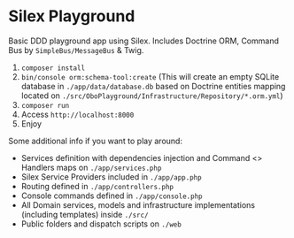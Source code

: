 # Silex Playground

Basic DDD playground app using Silex. Includes Doctrine ORM, Command Bus by `SimpleBus/MessageBus` & Twig.

1. `composer install`
2. `bin/console orm:schema-tool:create` (This will create an empty SQLite database in `./app/data/database.db` based on Doctrine entities mapping located on `./src/OboPlayground/Infrastructure/Repository/*.orm.yml`)
3. `composer run`
4. Access `http://localhost:8000`
5. Enjoy

Some additional info if you want to play around: 
* Services definition with dependencies injection and Command <> Handlers maps on `./app/services.php`
* Silex Service Providers included in `./app/app.php`
* Routing defined in `./app/controllers.php`
* Console commands defined in `./app/console.php`
* All Domain services, models and infrastructure implementations (including templates) inside `./src/`
* Public folders and dispatch scripts on `./web`
